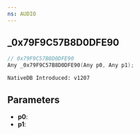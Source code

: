 ```yaml
---
ns: AUDIO
---
```

## _0x79F9C57B8D0DFE90

```c
// 0x79F9C57B8D0DFE90
Any _0x79F9C57B8D0DFE90(Any p0, Any p1);
```

```
NativeDB Introduced: v1207
```

## Parameters
* **p0**:
* **p1**:
